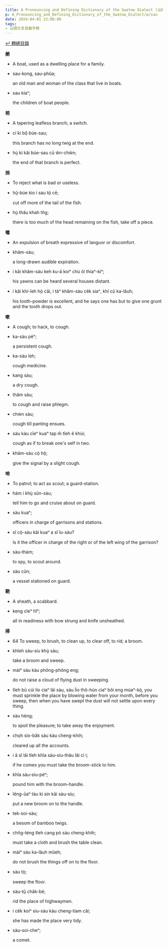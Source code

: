 ```yaml
---
title: A Pronouncing and Defining Dictionary of the Swatow Dialect (汕頭方言音義字典) / sau
p: A_Pronouncing_and_Defining_Dictionary_of_the_Swatow_Dialect/w/sau
date: 2024-04-01 23:00:00
tags: 
- 汕頭方言音義字典
---
```


[↩️ 轉總目錄](/A_Pronouncing_and_Defining_Dictionary_of_the_Swatow_Dialect)


**艄**
- A boat, used as a dwelling place for a family.

- sau-kong, sau-phûa;

  an old man and woman of the class that live in boats.

- sau kíaⁿ;

  the children of boat people.

**梢**
- A tapering leafless branch; a switch.

- cí ki bô̤ búe-sau;

  this branch has no long twig at the end.

- hṳ́ ki kâi búe-sau cū ŵn-chŵn;

  the end of that branch is perfect.

**捎**
- To reject what is bad or useless.

- hṳ̂-búe kio i sau tó̤ cē;

  cut off more of the tail of the fish.

- hṳ́ thâu khah tn̂g;

  there is too much of the head remaining on the fish, take off a piece.

**嘯**
- An expulsion of breath expressive of languor or discomfort.

- khăm-sàu;

  a long-drawn audible expiration.

- i kâi khăm-sàu keh ku-ā koiⁿ chù ŏi thiaⁿ-kìⁿ;

  his yawns can be heard several houses distant.

- i kâi khí-îeh hó̤ căi, i tàⁿ khăm-sàu cêk siaⁿ, khí cū ka-lâuh;

  his tooth-powder is excellent, and he says one has but to give one grunt and the tooth drops out.

**嗽**
- A cough; to hack, to cough.

- ka-sàu pēⁿ;

  a persistent cough.

- ka-sàu îeh;

  cough medicine.

- kang sàu;

  a dry cough.

- thâm sàu;

  to cough and raise phlegm.

- chẃn sàu;

  cough till panting ensues.

- sáu kàu cīeⁿ kuaⁿ tap m̄ tîeh ĕ khùi;

  cough as if to break one's self in two.

- khăm-sàu cò̤ hō̤;

  give the signal by a slight cough. 

**哨**
- To patrol; to act as scout; a guard-station.

- hám i khṳ̀ sûn-sàu;

  tell him to go and cruise about on guard.

- sàu kuaⁿ;

  officers in charge of garrisons and stations.

- sĭ có̤-sàu kâi kuaⁿ a sĭ ĭu-sàu?

  Is it the officer in charge of the right or of the left wing of the garrison?

- sàu-thàm;

  to spy, to scout around.

- sàu cûn;

  a vessel stationed on guard.

**鞘**
- A sheath, a scabbard.

- keng cĭeⁿ hîⁿ;

  all in readiness with bow strung and knife unsheathed.

**掃**
- 64 To sweep, to brush, to clean up, to clear off, to rid; a broom.

- khîeh sàu-síu khṳ̀ sàu;

  take a broom and sweep.

- màiⁿ sàu kàu phông-phông eng;

  do not raise a cloud of flying dust in sweeping.

- tîeh bū cúi lío cìaⁿ lâi sàu, sàu ĺio thô-hún cìaⁿ bŏi eng múaⁿ-kò̤, you must sprinkle the place by blowing water from your month, before  you sweep, then when you have swept the dust will not settle upon every  thing.

- sàu hèng;

  to spoil the pleasure; to take away the enjoyment.

- cho̤h sìo-bâk sàu kàu cheng-khih;

  cleared up all the accounts.

- i ā sĭ lâi tîeh khîa sàu-síu-thâu lâi cì i;

  if he comes you must take the broom-stick to him.

- khîa sàu-síu-pèⁿ;

  pound him with the broom-handle.

- lêng-ūaⁿ tàu ki sin kâi sàu-síu;

  put a new broom on to the handle.

- tek-soi-sàu;

  a besom of bamboo twigs.

- chn̂g-téng tîeh cang pò sàu cheng-khih;

  must take a cloth and brush the table clean.

- màiⁿ sàu ka-lâuh mûeh;

  do not brush the things off on to the floor.

- sàu tò̤;

  sweep the floor.

- sàu-tṳ̂ châk-bé;

  rid the place of highwaymen.

- i cêk koiⁿ siu-sàu kàu cheng-tíam căi;

  she has made the place very tidy.

- sàu-soi-cheⁿ;

  a comet.